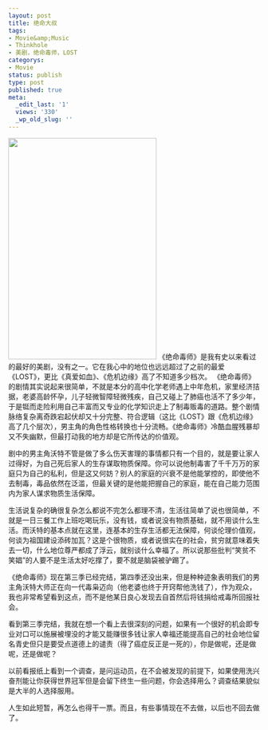 ```yaml
---
layout: post
title: 绝命大叔
tags:
- Movie&amp;Music
- Thinkhole
- 美剧，绝命毒师，LOST
categorys:
- Movie
status: publish
type: post
published: true
meta:
  _edit_last: '1'
  views: '330'
  _wp_old_slug: ''
---
```

<img alt="" src="http://img3.douban.com/lpic/s4178649.jpg" title="绝命" class="alignnone" width="297" height="444" />
《绝命毒师》是我有史以来看过的最好的美剧，没有之一。它在我心中的地位也远远超过了之前的最爱《LOST》，更比《真爱如血》、《危机边缘》高了不知道多少档次。
<!--more-->
《绝命毒师》的剧情其实说起来很简单，不就是本分的高中化学老师遇上中年危机，家里经济拮据，老婆高龄怀孕，儿子轻微智障轻微残疾，自己又碰上了肺癌也活不了多少年，于是铤而走险利用自己丰富而又专业的化学知识走上了制毒贩毒的道路。整个剧情脉络复杂离奇跌宕起伏却又十分完整、符合逻辑（这比《LOST》跟《危机边缘》高了几个层次），男主角的角色性格转换也十分流畅。《绝命毒师》冷酷血腥残暴却又不失幽默，但最打动我的地方却是它所传达的价值观。

剧中的男主角沃特不管是做了多么伤天害理的事情都只有一个目的，就是要让家人过得好，为自己死后家人的生存谋取物质保障。你可以说他制毒害了千千万万的家庭只为自己的私利，但是这又何妨？别人的家庭的兴衰不是他能掌控的，即使他不去制毒，毒品依然在泛滥，但最关键的是他能把握自己的家庭，能在自己能力范围内为家人谋求物质生活保障。

生活说复杂的确很复杂怎么都说不完怎么都理不清，生活往简单了说也很简单，不就是一日三餐工作上班吃喝玩乐，没有钱，或者说没有物质基础，就不用谈什么生活。而沃特的基本点就在这里，连基本的生存生活都无法保障，何谈伦理价值观，何谈为祖国建设添砖加瓦？这是个很物质，或者说很实在的社会，贫穷就意味着失去一切，什么地位尊严都成了浮云，就别谈什么幸福了。所以说那些批判“笑贫不笑娼”的人要不是生活太好吃撑了，要不就是脑袋被驴踢了。

《绝命毒师》现在第三季已经完结，第四季还没出来，但是种种迹象表明我们的男主角沃特大师正在向一代毒枭迈向（他老婆也终于开窍帮他洗钱了），作为观众，我也非常希望看到这点，而不是他某日良心发现去自首然后将钱捐给戒毒所回报社会。

看到第三季完结，我就在想一个看上去很深刻的问题，如果有一个很好的机会即专业对口可以施展被埋没的才能又能赚很多钱让家人幸福还能提高自己的社会地位留名青史但只是要受点道德上的谴责（得了癌症反正是一死的），你是做呢，还是做呢，还是做呢？

以前看报纸上看到一个调查，是问运动员，在不会被发现的前提下，如果使用洗兴奋剂能让你获得世界冠军但是会留下终生一些问题，你会选择用么？调查结果貌似是大半的人选择服用。

人生如此短暂，再怎么也得干一票。而且，有些事情现在不去做，以后也不回去做了。
